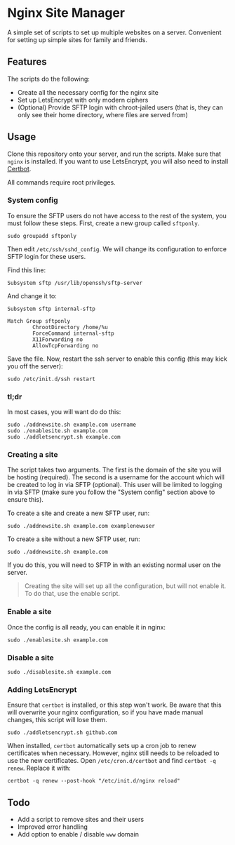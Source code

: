 # Nginx Site Manager

A simple set of scripts to set up multiple websites on a server. Convenient for setting up simple sites for family and friends.

## Features
The scripts do the following:

 - Create all the necessary config for the nginx site
 - Set up LetsEncrypt with only modern ciphers
 - (Optional) Provide SFTP login with chroot-jailed users (that is, they can only see their home directory, where files are served from)

## Usage
Clone this repository onto your server, and run the scripts. Make sure that `nginx` is installed. If you want to use LetsEncrypt, you will also need to install [Certbot](https://certbot.eff.org/).

All commands require root privileges.

### System config
To ensure the SFTP users do not have access to the rest of the system, you must follow these steps. First, create a new group called `sftponly`.

```
sudo groupadd sftponly
```

Then edit `/etc/ssh/sshd_config`. We will change its configuration to enforce SFTP login for these users.

Find this line:

```
Subsystem sftp /usr/lib/openssh/sftp-server
```

And change it to:

```
Subsystem sftp internal-sftp

Match Group sftponly
        ChrootDirectory /home/%u
        ForceCommand internal-sftp
        X11Forwarding no
        AllowTcpForwarding no
```

Save the file. Now, restart the ssh server to enable this config (this may kick you off the server):

```
sudo /etc/init.d/ssh restart
```

### tl;dr
In most cases, you will want do do this:

```
sudo ./addnewsite.sh example.com username
sudo ./enablesite.sh example.com
sudo ./addletsencrypt.sh example.com
```

### Creating a site

The script takes two arguments. The first is the domain of the site you will be hosting (required). The second is a username for the account which will be created to log in via SFTP (optional). This user will be limited to logging in via SFTP (make sure you follow the "System config" section above to ensure this).

To create a site and create a new SFTP user, run:

```
sudo ./addnewsite.sh example.com examplenewuser
```

To create a site without a new SFTP user, run:

```
sudo ./addnewsite.sh example.com
```

If you do this, you will need to SFTP in with an existing normal user on the server.

> Creating the site will set up all the configuration, but will not enable it. To do that, use the enable script.

### Enable a site

Once the config is all ready, you can enable it in nginx:

```
sudo ./enablesite.sh example.com
```

### Disable a site

```
sudo ./disablesite.sh example.com
```

### Adding LetsEncrypt

Ensure that `certbot` is installed, or this step won't work. Be aware that this will overwrite your nginx configuration, so if you have made manual changes, this script will lose them.

```
sudo ./addletsencrypt.sh github.com
```

When installed, `certbot` automatically sets up a cron job to renew certificates when necessary. However, nginx still needs to be reloaded to use the new certificates. Open `/etc/cron.d/certbot` and find `certbot -q renew`. Replace it with:

```
certbot -q renew --post-hook "/etc/init.d/nginx reload"
```

## Todo

- Add a script to remove sites and their users
- Improved error handling
- Add option to enable / disable `www` domain
